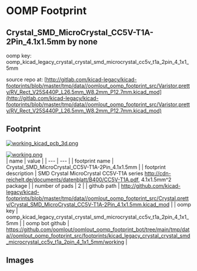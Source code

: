 # OOMP Footprint  
## Crystal_SMD_MicroCrystal_CC5V-T1A-2Pin_4.1x1.5mm  by none  
  
oomp key: oomp_kicad_legacy_crystal_crystal_smd_microcrystal_cc5v_t1a_2pin_4_1x1_5mm  
  
source repo at: [http://gitlab.com/kicad-legacy/kicad-footprints/blob/master/tmp/data//oomlout_oomp_footprint_src/Varistor.pretty/RV_Rect_V25S440P_L26.5mm_W8.2mm_P12.7mm.kicad_mod](http://gitlab.com/kicad-legacy/kicad-footprints/blob/master/tmp/data//oomlout_oomp_footprint_src/Varistor.pretty/RV_Rect_V25S440P_L26.5mm_W8.2mm_P12.7mm.kicad_mod)  
## Footprint  
  
[![working_kicad_pcb_3d.png](working_kicad_pcb_3d_600.png)](working_kicad_pcb_3d.png)  
  
[![working.png](working_600.png)](working.png)  
| name | value | 
| --- | --- | 
| footprint name | Crystal_SMD_MicroCrystal_CC5V-T1A-2Pin_4.1x1.5mm | 
| footprint description | SMD Crystal MicroCrystal CC5V-T1A series http://cdn-reichelt.de/documents/datenblatt/B400/CC5V-T1A.pdf, 4.1x1.5mm^2 package | 
| number of pads | 2 | 
| github path | http://github.com/kicad-legacy/kicad-footprints/blob/master/tmp/data//oomlout_oomp_footprint_src/Crystal.pretty/Crystal_SMD_MicroCrystal_CC5V-T1A-2Pin_4.1x1.5mm.kicad_mod | 
| oomp key | oomp_kicad_legacy_crystal_crystal_smd_microcrystal_cc5v_t1a_2pin_4_1x1_5mm | 
| oomp bot github | https://github.com/oomlout/oomlout_oomp_footprint_bot/tree/main/tmp/data//oomlout_oomp_footprint_src/footprints/kicad_legacy_crystal_crystal_smd_microcrystal_cc5v_t1a_2pin_4_1x1_5mm/working | 
## Images  
